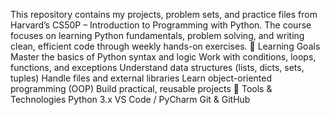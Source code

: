 This repository contains my projects, problem sets, and practice files from Harvard’s CS50P – Introduction to Programming with Python.
The course focuses on learning Python fundamentals, problem solving, and writing clean, efficient code through weekly hands-on exercises.
🎯 Learning Goals
Master the basics of Python syntax and logic
Work with conditions, loops, functions, and exceptions
Understand data structures (lists, dicts, sets, tuples)
Handle files and external libraries
Learn object-oriented programming (OOP)
Build practical, reusable projects
🧰 Tools & Technologies
Python 3.x
VS Code / PyCharm
Git & GitHub
